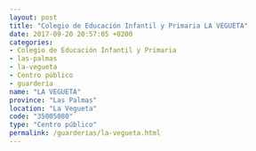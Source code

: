 ```yaml
---
layout: post
title: "Colegio de Educación Infantil y Primaria LA VEGUETA"
date: 2017-09-20 20:57:05 +0200
categories:
- Colegio de Educación Infantil y Primaria
- las-palmas
- la-vegueta
- Centro público
- guarderia
name: "LA VEGUETA"
province: "Las Palmas"
location: "La Vegueta"
code: "35005080"
type: "Centro público"
permalink: /guarderias/la-vegueta.html
---
```

